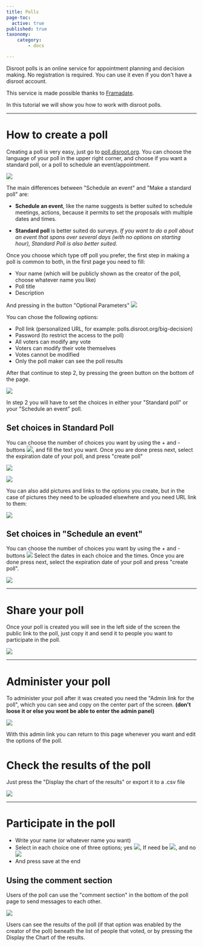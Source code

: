 ```yaml
---
title: Polls
page-toc:
  active: true
published: true
taxonomy:
    category:
        - docs

---
```


Disroot polls is an online service for appointment planning and decision making.
No registration is required. You can use it even if you don't have a disroot account.

This service is made possible thanks to [Framadate](https://framadate.org/).

In this tutorial we will show you how to work with disroot polls.

----------

# How to create a poll

Creating a poll is very easy, just go to [poll.disroot.org](https://poll.disroot.org/). You can choose the language of your poll in the upper right corner, and choose if you want a standard poll, or a poll to schedule an event/appointment.

![](en/polls1.png)

The main differences between "Schedule an event" and "Make a standard poll" are:

* **Schedule an event**, like the name suggests is better suited to schedule meetings, actions, because it permits to set the proposals  with multiple dates and times.

* **Standard poll** is better suited do surveys. *If you want to do a poll about an event that spans over several days (with no options on starting hour), Standard Poll is also better suited.*

Once you choose which type off poll you prefer, the first step in making a poll is common to both, in the first page you need to fill:

* Your name (which will be publicly shown as the creator of the poll, choose whatever name you like)
* Poll title
* Description

And pressing in the button "Optional Parameters"  ![](en/polls07.png?resize=40,18)

You can chose the following options:

* Poll link (personalized URL, for example: polls.disroot.org/big-decision)
* Password (to restrict the access to the poll)
* All voters can modify any vote
* Voters can modify their vote themselves
* Votes cannot be modified
* Only the poll maker can see the poll results

After that continue to step 2, by pressing the green button on the bottom of the page.

![](en/polls2.gif)

In step 2 you will have to set the choices in either your "Standard poll" or your "Schedule an event" poll.

## Set choices in Standard Poll
You can choose the number of choices you want by using the + and - buttons ![](en/polls2.png?resize=40,18), and fill the text you want. Once you are done press next, select the expiration date of your poll, and press "create poll"

![](en/polls3.gif)

![](en/polls4.gif)

You can also add pictures and links to the options you create, but in the case of pictures they need to be uploaded elsewhere and you need URL link to them:

![](en/polls5.gif)

## Set choices in "Schedule an event"
You can choose the number of choices you want by using the + and - buttons  ![](en/polls2.png?resize=40,18) Select the dates in each choice and the times. Once you are done press next, select the expiration date of your poll and press "create poll".

![](en/polls6.gif)

----------

# Share your poll

Once your poll is created you will see in the left side of the screen the public link to the poll, just copy it and send it to people you want to participate in the poll.

![](en/polls7.gif)

----------
# Administer your poll
To administer your poll after it was created you need the "Admin link for the poll", which you can see and copy on the center part of the screen. **(don't loose it or else you wont be able to enter the admin panel)**

![](en/polls3.png)

With this admin link you can return to this page whenever you want and edit the options of the poll.

# Check the results of the poll
Just press the "Display the chart of the results" or export it to a .csv file

![](en/polls8.gif)

----------

# Participate in the poll


* Write your name (or whatever name you want)
* Select in each choice one of three options; yes ![](en/polls4.png?resize=32,22), If need be ![](en/polls5.png?resize=31,20), and no ![](en/polls6.png?resize=32,21)
* And press save at the end

## Using the comment section
Users of the poll can use the "comment section" in the bottom of the poll page to send messages to each other.

![](en/polls9.gif)

Users can see the results of the poll (if that option was enabled by the creator of the poll) beneath the list of people that voted, or by pressing the Display the Chart of the results.

